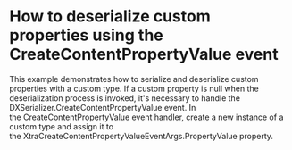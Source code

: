 # How to deserialize custom properties using the CreateContentPropertyValue event


<p>This example demonstrates how to serialize and deserialize custom properties with a custom type. If a custom property is null when the deserialization process is invoked, it's necessary to handle the DXSerializer.CreateContentPropertyValue event. In the CreateContentPropertyValue event handler, create a new instance of a custom type and assign it to the XtraCreateContentPropertyValueEventArgs.PropertyValue property. </p>

<br/>



